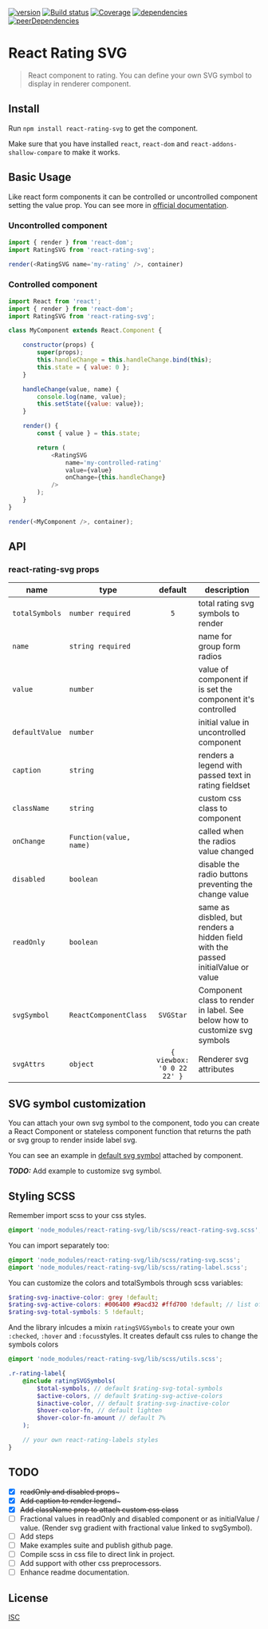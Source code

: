 [![version](https://img.shields.io/npm/v/react-rating-svg.svg?maxAge=2592000&style=flat-square)](https://www.npmjs.com/package/react-rating-svg)
[![Build status](https://img.shields.io/travis/samuelsantia/react-rating-svg.svg?maxAge=2592000&style=flat-square)](https://travis-ci.org/samuelsantia/react-rating-svg)
[![Coverage](https://img.shields.io/codecov/c/github/samuelsantia/react-rating-svg/master.svg?maxAge=2592000&style=flat-square)](https://codecov.io/gh/samuelsantia/react-rating-svg)
[![dependencies](https://img.shields.io/david/samuelsantia/react-rating-svg.svg?maxAge=2592000&style=flat-square)](https://david-dm.org/samuelsantia/react-rating-svg?view=list)
[![peerDependencies](https://img.shields.io/david/peer/samuelsantia/react-rating-svg.svg?maxAge=2592000&style=flat-square)](https://david-dm.org/samuelsantia/react-rating-svg?type=peer&view=list)

# React Rating SVG

> React component to rating. You can define your own SVG symbol to display in renderer component.

## Install

Run `npm install react-rating-svg` to get the component.

Make sure that you have installed `react`, `react-dom` and `react-addons-shallow-compare` to make it works.

## Basic Usage

Like react form components it can be controlled or uncontrolled component setting the value prop. You can see more in [official documentation](https://facebook.github.io/react/docs/forms.html).

### Uncontrolled component

```javascript
import { render } from 'react-dom';
import RatingSVG from 'react-rating-svg';

render(<RatingSVG name='my-rating' />, container)

```

### Controlled component

```javascript
import React from 'react';
import { render } from 'react-dom';
import RatingSVG from 'react-rating-svg';

class MyComponent extends React.Component {

    constructor(props) {
        super(props);
        this.handleChange = this.handleChange.bind(this);
        this.state = { value: 0 };
    }

    handleChange(value, name) {
        console.log(name, value);
        this.setState({value: value});
    }

    render() {
        const { value } = this.state;

        return (
            <RatingSVG
                name='my-controlled-rating'
                value={value}
                onChange={this.handleChange}
            />
        );
    }
}

render(<MyComponent />, container);

```

## API
### react-rating-svg props

| name           | type                    |           default          | description     |
| -------------- | ----------------------- | :------------------------: | --------------- |
| `totalSymbols` | `number required`       |             `5`            | total rating svg symbols to render   |
| `name`         | `string required`       |                            | name for group form radios           |
| `value`        | `number`                |                            | value of component if is set the component it's controlled |
| `defaultValue` | `number`                |                            | initial value in uncontrolled component |
| `caption`      | `string`                |                            | renders a legend with passed text in rating fieldset |
| `className`    | `string`                |                            | custom css class to component        |
| `onChange`     | `Function(value, name)` |                            | called when the radios value changed |
| `disabled`     | `boolean`               |                            | disable the radio buttons preventing the change value |
| `readOnly`     | `boolean`               |                            | same as disbled, but renders a hidden field with the passed initialValue or value |
| `svgSymbol`    | `ReactComponentClass`   |          `SVGStar`         | Component class to render in label. See below how to customize svg symbols  |
| `svgAttrs`     | `object`                | `{ viewbox: '0 0 22 22' }` | Renderer svg attributes |

## SVG symbol customization
You can attach your own svg symbol to the component, todo you can create a React Component or stateless component function that returns the path or svg group to render inside label svg.

You can see an example in [default svg symbol](https://github.com/samuelsantia/react-rating-svg/blob/master/src/components/svg/SVGStar.js) attached by component.

***TODO:*** Add example to customize svg symbol.

## Styling SCSS
Remember import scss to your css styles.

```scss
@import 'node_modules/react-rating-svg/lib/scss/react-rating-svg.scss';
```

You can import separately too:
```scss
@import 'node_modules/react-rating-svg/lib/scss/rating-svg.scss';
@import 'node_modules/react-rating-svg/lib/scss/rating-label.scss';
```

You can customize the colors and totalSymbols through scss variables:

```scss
$rating-svg-inactive-color: grey !default;
$rating-svg-active-colors: #006400 #9acd32 #ffd700 !default; // list of colors from higher to lower rating
$rating-svg-total-symbols: 5 !default;
```

And the library inlcudes a mixin `ratingSVGSymbols` to create your own `:checked`, `:hover` and `:focus`styles. It creates default css rules to change the symbols colors

```scss
@import 'node_modules/react-rating-svg/lib/scss/utils.scss';

.r-rating-label{
    @include ratingSVGSymbols(
        $total-symbols, // default $rating-svg-total-symbols
        $active-colors, // default $rating-svg-active-colors
        $inactive-color, // default $rating-svg-inactive-color
        $hover-color-fn, // default lighten
        $hover-color-fn-amount // default 7%
    );

    // your own react-rating-labels styles
}
```

## TODO
- [x] ~~readOnly and disabled props~~~
- [x] ~~Add caption to render legend~~~
- [x] ~~Add className prop to attach custom css class~~
- [ ] Fractional values in readOnly and disabled component or as initialValue / value. (Render svg gradient with fractional value linked to svgSymbol).
- [ ] Add steps
- [ ] Make examples suite and publish github page.
- [ ] Compile scss in css file to direct link in project.
- [ ] Add support with other css preprocessors.
- [ ] Enhance readme documentation.

## License
[ISC](https://github.com/samuelsantia/react-rating-svg/blob/master/LICENSE)
